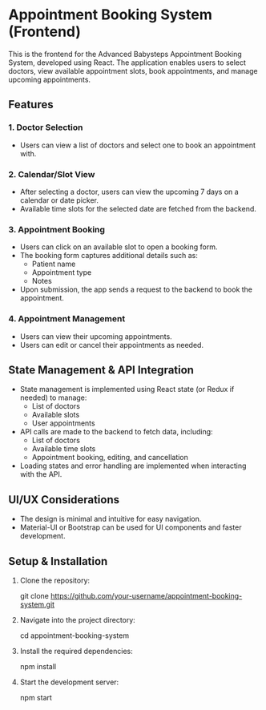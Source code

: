 # Appointment Booking System (Frontend)

This is the frontend for the Advanced Babysteps Appointment Booking System, developed using React. The application enables users to select doctors, view available appointment slots, book appointments, and manage upcoming appointments.

## Features

### 1. Doctor Selection
- Users can view a list of doctors and select one to book an appointment with.

### 2. Calendar/Slot View
- After selecting a doctor, users can view the upcoming 7 days on a calendar or date picker.
- Available time slots for the selected date are fetched from the backend.

### 3. Appointment Booking
- Users can click on an available slot to open a booking form.
- The booking form captures additional details such as:
  - Patient name
  - Appointment type
  - Notes
- Upon submission, the app sends a request to the backend to book the appointment.

### 4. Appointment Management
- Users can view their upcoming appointments.
- Users can edit or cancel their appointments as needed.

## State Management & API Integration

- State management is implemented using React state (or Redux if needed) to manage:
  - List of doctors
  - Available slots
  - User appointments
- API calls are made to the backend to fetch data, including:
  - List of doctors
  - Available time slots
  - Appointment booking, editing, and cancellation
- Loading states and error handling are implemented when interacting with the API.

## UI/UX Considerations

- The design is minimal and intuitive for easy navigation.
- Material-UI or Bootstrap can be used for UI components and faster development.

## Setup & Installation

1. Clone the repository:
 
   git clone https://github.com/your-username/appointment-booking-system.git
   
2. Navigate into the project directory:

   cd appointment-booking-system

3. Install the required dependencies:

   npm install

4. Start the development server:

   npm start
    
